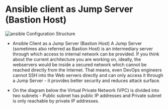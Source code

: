 # Ansible client as Jump Server (Bastion Host)

![ansible Configuration Structure](https://github.com/user-attachments/assets/665d6c76-c34c-4e24-b2e0-791b6620efd1)

* Ansible Client as a Jump Server (Bastion Host)
A Jump Server (sometimes also referred as Bastion Host) is an intermediary server through which access to internal network can be provided. If you think about the current architecture you are working on, ideally, the webservers would be inside a secured network which cannot be reached directly from the Internet. That means, even DevOps engineers cannot SSH into the Web servers directly and can only access it through a Jump Server - it provides better security and reduces attack surface.

* On the diagram below the Virtual Private Network (VPC) is divided into two subnets - Public subnet has public IP addresses and Private subnet is only reachable by private IP addresses.

